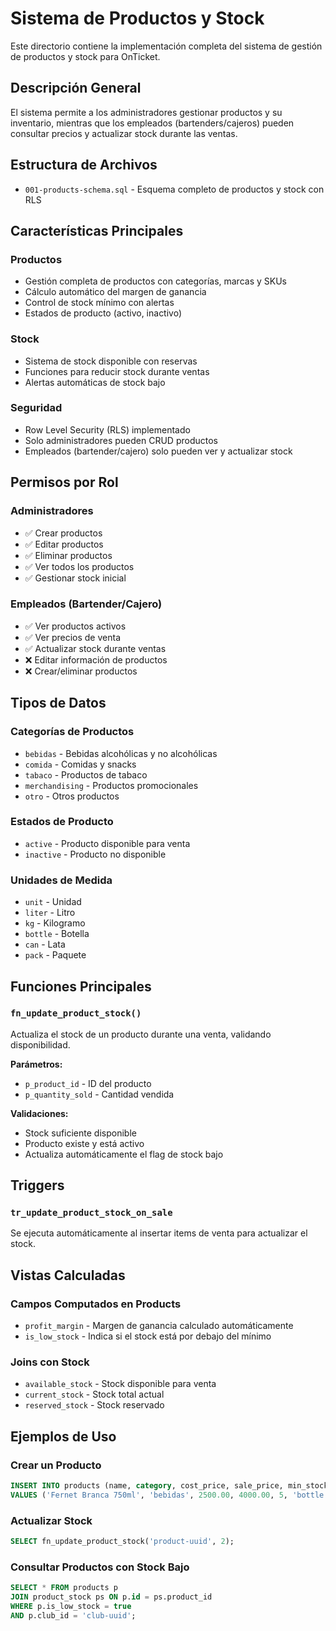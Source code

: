 # Sistema de Productos y Stock

Este directorio contiene la implementación completa del sistema de gestión de productos y stock para OnTicket.

## Descripción General

El sistema permite a los administradores gestionar productos y su inventario, mientras que los empleados (bartenders/cajeros) pueden consultar precios y actualizar stock durante las ventas.

## Estructura de Archivos

- `001-products-schema.sql` - Esquema completo de productos y stock con RLS

## Características Principales

### Productos
- Gestión completa de productos con categorías, marcas y SKUs
- Cálculo automático del margen de ganancia
- Control de stock mínimo con alertas
- Estados de producto (activo, inactivo)

### Stock
- Sistema de stock disponible con reservas
- Funciones para reducir stock durante ventas
- Alertas automáticas de stock bajo

### Seguridad
- Row Level Security (RLS) implementado
- Solo administradores pueden CRUD productos
- Empleados (bartender/cajero) solo pueden ver y actualizar stock

## Permisos por Rol

### Administradores
- ✅ Crear productos
- ✅ Editar productos
- ✅ Eliminar productos
- ✅ Ver todos los productos
- ✅ Gestionar stock inicial

### Empleados (Bartender/Cajero)
- ✅ Ver productos activos
- ✅ Ver precios de venta
- ✅ Actualizar stock durante ventas
- ❌ Editar información de productos
- ❌ Crear/eliminar productos

## Tipos de Datos

### Categorías de Productos
- `bebidas` - Bebidas alcohólicas y no alcohólicas
- `comida` - Comidas y snacks
- `tabaco` - Productos de tabaco
- `merchandising` - Productos promocionales
- `otro` - Otros productos

### Estados de Producto
- `active` - Producto disponible para venta
- `inactive` - Producto no disponible

### Unidades de Medida
- `unit` - Unidad
- `liter` - Litro
- `kg` - Kilogramo
- `bottle` - Botella
- `can` - Lata
- `pack` - Paquete

## Funciones Principales

### `fn_update_product_stock()`
Actualiza el stock de un producto durante una venta, validando disponibilidad.

**Parámetros:**
- `p_product_id` - ID del producto
- `p_quantity_sold` - Cantidad vendida

**Validaciones:**
- Stock suficiente disponible
- Producto existe y está activo
- Actualiza automáticamente el flag de stock bajo

## Triggers

### `tr_update_product_stock_on_sale`
Se ejecuta automáticamente al insertar items de venta para actualizar el stock.

## Vistas Calculadas

### Campos Computados en Products
- `profit_margin` - Margen de ganancia calculado automáticamente
- `is_low_stock` - Indica si el stock está por debajo del mínimo

### Joins con Stock
- `available_stock` - Stock disponible para venta
- `current_stock` - Stock total actual
- `reserved_stock` - Stock reservado

## Ejemplos de Uso

### Crear un Producto
```sql
INSERT INTO products (name, category, cost_price, sale_price, min_stock, unit, club_id)
VALUES ('Fernet Branca 750ml', 'bebidas', 2500.00, 4000.00, 5, 'bottle', 'club-uuid');
```

### Actualizar Stock
```sql
SELECT fn_update_product_stock('product-uuid', 2);
```

### Consultar Productos con Stock Bajo
```sql
SELECT * FROM products p
JOIN product_stock ps ON p.id = ps.product_id
WHERE p.is_low_stock = true
AND p.club_id = 'club-uuid';
```